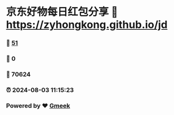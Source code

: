 # 京东好物每日红包分享 :link: https://zyhongkong.github.io/jd 
### :page_facing_up: [51](https://zyhongkong.github.io/jd/tag.html) 
### :speech_balloon: 0 
### :hibiscus: 70624 
### :alarm_clock: 2024-08-03 11:15:23 
### Powered by :heart: [Gmeek](https://github.com/Meekdai/Gmeek)
